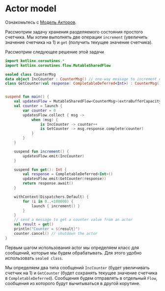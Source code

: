 # Actor model
Ознакомьтесь с [Модель Акторов](https://ru.wikipedia.org/wiki/%D0%9C%D0%BE%D0%B4%D0%B5%D0%BB%D1%8C_%D0%B0%D0%BA%D1%82%D0%BE%D1%80%D0%BE%D0%B2).

Рассмотрим задачу хранения разделяемого состояния простого счетчика.
Мы хотим выполнять две операции `increment` (увеличить значение счетчика на 1) и `get` (получить текущее значение счетчика).

Рассмотрим следующее решение этой задачи

```kotlin
import kotlinx.coroutines.*
import kotlinx.coroutines.flow.MutableSharedFlow

sealed class CounterMsg
data object IncCounter : CounterMsg() // one-way message to increment counter
class GetCounter(val response: CompletableDeferred<Int>) : CounterMsg() // a request with reply


suspend fun main() {
    val updatesFlow = MutableSharedFlow<CounterMsg>(extraBufferCapacity = 1000000)
    val counter = launch {
        var counter = 0
        updatesFlow.collect { msg ->
            when (msg) {
                is IncCounter -> counter++
                is GetCounter -> msg.response.complete(counter)
            }
        }
    }

    suspend fun increment() {
        updatesFlow.emit(IncCounter)
    }

    suspend fun get(): Int {
        val response = CompletableDeferred<Int>()
        updatesFlow.emit(GetCounter(response))
        return response.await()
    }

    withContext(Dispatchers.Default) {
        for (i in 0..<100000) {
            launch { increment() }
        }
    }
    // send a message to get a counter value from an actor
    val result = get()
    println("Counter = ${result}")
    counter.cancel() // shutdown the actor
}
```

Первым шагом использования actor мы определяем класс для сообщений, которые мы будем обрабатывать. 
Для этого удобно использовать `sealed class`.

Мы определяем два типа сообщений `IncCounter` (будет увеличивать счетчик на 1) и `GetCounter` (будет сохранять текущее значение счетчика в `CompletableDeferred`).
Сообщения будем отправлять в отдельный `Flow`, сообщения из которого будут вычитываться в другой корутине.
